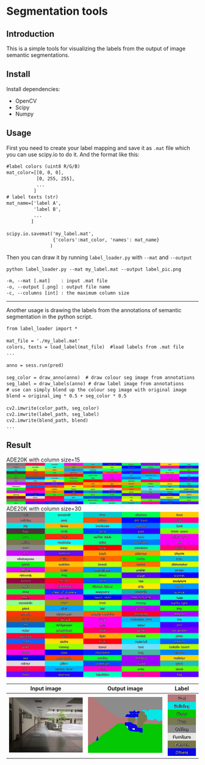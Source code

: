 # Segmentation tools
## Introduction
This is a simple tools for visualizing the labels from the output of image semantic segmentations.
## Install
Install dependencies:
* OpenCV
* Scipy
* Numpy
## Usage
First you need to create your label mapping and save it as `.mat` file which you can use scipy.io to do it. And the format like this:
```python=
#label colors (uint8 R/G/B)
mat_color=[[0, 0, 0],
           [0, 255, 255],
           ...
          ]
# label texts (str)
mat_name=['label A',
          'label B',
          ...
         ]

scipy.io.savemat('my_label.mat', 
                 {'colors':mat_color, 'names': mat_name}
                )
```
Then you can draw it by running `label_loader.py` with `--mat` and `--output`
```
python label_loader.py --mat my_label.mat --output label_pic.png
```

```
-m, --mat [.mat]    : input .mat file 
-o, --output [.png] : output file name
-c, --columns [int] : the maximum column size
```
---

Another usage is drawing the labels from the annotations of semantic segmentation in the python script.

```python=
from label_loader import *

mat_file = './my_label.mat'
colors, texts = load_label(mat_file)  #load labels from .mat file
...

anno = sess.run(pred)

seg_color = draw_anno(anno)  # draw colour seg image from annotations
seg_label = draw_labels(anno) # draw label image from annotations
# use can simply blend up the colour seg image with original image
blend = original_img * 0.5 + seg_color * 0.5 

cv2.imwrite(color_path, seg_color)
cv2.imwrite(label_path, seg_label)
cv2.imwrite(blend_path, blend)
...

```

## Result
ADE20K with column size=15 <br/>
<img src="https://raw.githubusercontent.com/Ending2015a/segmentation_tools/master/ade20k_label_15.png" width="600"></img>
<br/>
ADE20K with column size=30  <br/>
<img src="https://raw.githubusercontent.com/Ending2015a/segmentation_tools/master/ade20k_label_30.png" width="600"></img>
<br/>

|Input image                |  Output image            |  Label         |
|:-------------------------:|:------------------------:|:--------------:|
|<img src="https://raw.githubusercontent.com/Ending2015a/segmentation_tools/master/image.png" width="300"></img>|<img src="https://raw.githubusercontent.com/Ending2015a/segmentation_tools/master/seg.png" width="300"></img>|<img src="https://raw.githubusercontent.com/Ending2015a/segmentation_tools/master/label.png" width="100"></img>|
